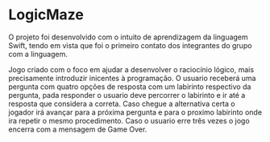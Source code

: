 # LogicMaze

O projeto foi desenvolvido com o intuito de aprendizagem da linguagem Swift, tendo em vista que foi o primeiro contato dos integrantes do grupo com a linguagem.

Jogo criado com o foco em ajudar a desenvolver o raciocínio lógico, mais precisamente introduzir inicentes à programação. O usuario receberá uma pergunta com quatro opções de resposta com um labirinto respectivo da pergunta, pada responder o usuario deve percorrer o labirinto e ir até a resposta que considera a correta. Caso chegue a alternativa certa o jogador irá avançar para a próxima pergunta e para o proximo labirinto onde ira repetir o mesmo procedimento. Caso o usuario erre três vezes o jogo encerra com a mensagem de Game Over.

